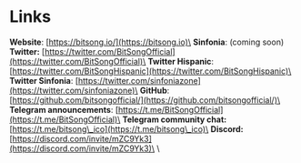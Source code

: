 # Links

**Website**: [https://bitsong.io/](https://bitsong.io)\
**Sinfonia**: (coming soon)\
**Twitter:** [https://twitter.com/BitSongOfficial](https://twitter.com/BitSongOfficial)\
**Twitter Hispanic**: [https://twitter.com/BitSongHispanic](https://twitter.com/BitSongHispanic)\
**Twitter Sinfonia**: [https://twitter.com/sinfoniazone](https://twitter.com/sinfoniazone)\
**GitHub**: [https://github.com/bitsongofficial/](https://github.com/bitsongofficial/)\
**Telegram announcements**: [https://t.me/BitSongOfficial](https://t.me/BitSongOfficial)\
**Telegram community chat:** [https://t.me/bitsong\_ico](https://t.me/bitsong\_ico)\
**Discord:** [https://discord.com/invite/mZC9Yk3](https://discord.com/invite/mZC9Yk3)\
\


